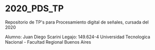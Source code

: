 # 2020_PDS_TP
Repositorio de TP's para Procesamiento digital de señales, cursada del 2020

Alumno: Juan Diego Scarini
Legajo: 149.624-4
Universidad Tecnologica Nacional - Facultad Regional Buenos Aires
